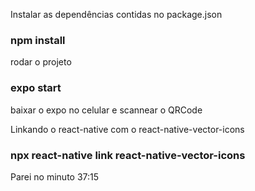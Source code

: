 Instalar as dependências contidas no package.json
### npm install

rodar o projeto
### expo start

baixar o expo no celular e scannear o QRCode

Linkando o react-native com o react-native-vector-icons
### npx react-native link react-native-vector-icons

Parei no minuto 37:15
